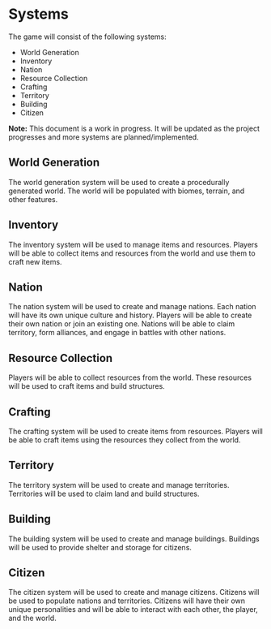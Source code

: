 # Systems
The game will consist of the following systems:
- World Generation
- Inventory
- Nation
- Resource Collection
- Crafting
- Territory
- Building
- Citizen

**Note:** This document is a work in progress. It will be updated as the project progresses and more systems are planned/implemented.

## World Generation
The world generation system will be used to create a procedurally generated world. The world will be populated with biomes, terrain, and other features.

## Inventory
The inventory system will be used to manage items and resources. Players will be able to collect items and resources from the world and use them to craft new items.

## Nation
The nation system will be used to create and manage nations. Each nation will have its own unique culture and history. Players will be able to create their own nation or join an existing one. Nations will be able to claim territory, form alliances, and engage in battles with other nations.

## Resource Collection
Players will be able to collect resources from the world. These resources will be used to craft items and build structures.

## Crafting
The crafting system will be used to create items from resources. Players will be able to craft items using the resources they collect from the world.

## Territory
The territory system will be used to create and manage territories. Territories will be used to claim land and build structures.

## Building
The building system will be used to create and manage buildings. Buildings will be used to provide shelter and storage for citizens.

## Citizen
The citizen system will be used to create and manage citizens. Citizens will be used to populate nations and territories. Citizens will have their own unique personalities and will be able to interact with each other, the player, and the world.